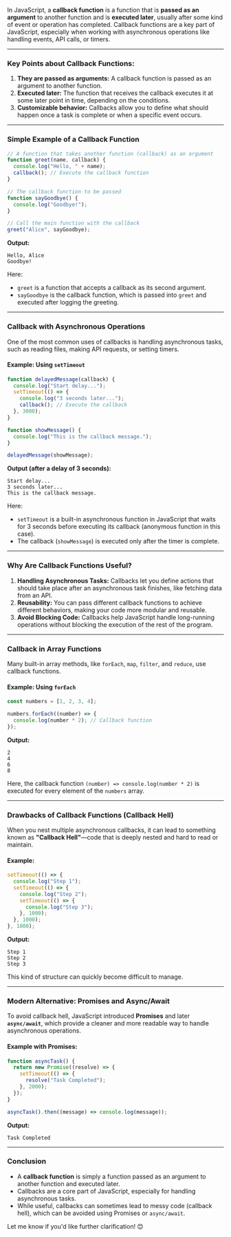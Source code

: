 In JavaScript, a **callback function** is a function that is **passed as an argument** to another function and is **executed later**, usually after some kind of event or operation has completed. Callback functions are a key part of JavaScript, especially when working with asynchronous operations like handling events, API calls, or timers.

---

### **Key Points about Callback Functions:**
1. **They are passed as arguments:** A callback function is passed as an argument to another function.
2. **Executed later:** The function that receives the callback executes it at some later point in time, depending on the conditions.
3. **Customizable behavior:** Callbacks allow you to define what should happen once a task is complete or when a specific event occurs.

---

### **Simple Example of a Callback Function**

```javascript
// A function that takes another function (callback) as an argument
function greet(name, callback) {
  console.log("Hello, " + name);
  callback(); // Execute the callback function
}

// The callback function to be passed
function sayGoodbye() {
  console.log("Goodbye!");
}

// Call the main function with the callback
greet("Alice", sayGoodbye);
```

**Output:**
```
Hello, Alice
Goodbye!
```

Here:
- `greet` is a function that accepts a callback as its second argument.
- `sayGoodbye` is the callback function, which is passed into `greet` and executed after logging the greeting.

---

### **Callback with Asynchronous Operations**
One of the most common uses of callbacks is handling asynchronous tasks, such as reading files, making API requests, or setting timers.

#### Example: Using `setTimeout`
```javascript
function delayedMessage(callback) {
  console.log("Start delay...");
  setTimeout(() => {
    console.log("3 seconds later...");
    callback(); // Execute the callback
  }, 3000);
}

function showMessage() {
  console.log("This is the callback message.");
}

delayedMessage(showMessage);
```

**Output (after a delay of 3 seconds):**
```
Start delay...
3 seconds later...
This is the callback message.
```

Here:
- `setTimeout` is a built-in asynchronous function in JavaScript that waits for 3 seconds before executing its callback (anonymous function in this case).
- The callback (`showMessage`) is executed only after the timer is complete.

---

### **Why Are Callback Functions Useful?**
1. **Handling Asynchronous Tasks:** Callbacks let you define actions that should take place after an asynchronous task finishes, like fetching data from an API.
2. **Reusability:** You can pass different callback functions to achieve different behaviors, making your code more modular and reusable.
3. **Avoid Blocking Code:** Callbacks help JavaScript handle long-running operations without blocking the execution of the rest of the program.

---

### **Callback in Array Functions**
Many built-in array methods, like `forEach`, `map`, `filter`, and `reduce`, use callback functions.

#### Example: Using `forEach`
```javascript
const numbers = [1, 2, 3, 4];

numbers.forEach((number) => {
  console.log(number * 2); // Callback function
});
```

**Output:**
```
2
4
6
8
```

Here, the callback function `(number) => console.log(number * 2)` is executed for every element of the `numbers` array.

---

### **Drawbacks of Callback Functions (Callback Hell)**
When you nest multiple asynchronous callbacks, it can lead to something known as **"Callback Hell"**—code that is deeply nested and hard to read or maintain.

#### Example:
```javascript
setTimeout(() => {
  console.log("Step 1");
  setTimeout(() => {
    console.log("Step 2");
    setTimeout(() => {
      console.log("Step 3");
    }, 1000);
  }, 1000);
}, 1000);
```

**Output:**
```
Step 1
Step 2
Step 3
```

This kind of structure can quickly become difficult to manage.

---

### **Modern Alternative: Promises and Async/Await**
To avoid callback hell, JavaScript introduced **Promises** and later **`async/await`**, which provide a cleaner and more readable way to handle asynchronous operations.

#### Example with Promises:
```javascript
function asyncTask() {
  return new Promise((resolve) => {
    setTimeout(() => {
      resolve("Task Completed");
    }, 2000);
  });
}

asyncTask().then((message) => console.log(message));
```

**Output:**
```
Task Completed
```

---

### **Conclusion**
- A **callback function** is simply a function passed as an argument to another function and executed later.
- Callbacks are a core part of JavaScript, especially for handling asynchronous tasks.
- While useful, callbacks can sometimes lead to messy code (callback hell), which can be avoided using Promises or `async/await`.

Let me know if you'd like further clarification! 😊

